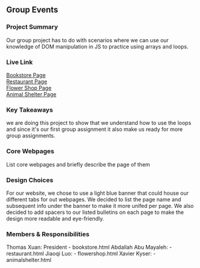 ## Group Events

### Project Summary

Our group project has to do with scenarios where we can use our knowledge of DOM manipulation in JS to practice using arrays and loops.

### Live Link

[Bookstore Page](https://txuan1231.github.io/homework-5/bookstore.html)  
[Restaurant Page](https://txuan1231.github.io/homework-5/restaurant.html)  
[Flower Shop Page](https://txuan1231.github.io/homework-5/flowershop.html)  
[Animal Shelter Page](https://txuan1231.github.io/homework-5/animalshelter.html)

### Key Takeaways

we are doing this project to show that we understand how to use the loops and since it's our first group assignment it also make us ready for more group assignments.

### Core Webpages

List core webpages and briefly describe the page of them

### Design Choices

For our website, we chose to use a light blue banner that could house our different tabs for out webpages. We decided to list the page name and subsequent info under the banner to make it more unifed per page. We also decided to add spacers to our listed bulletins on each page to make the design more readable and eye-friendly.

### Members & Responsibilities

Thomas Xuan: President - bookstore.html
Abdallah Abu Mayaleh: - restaurant.html
Jiaoqi Luo: - flowershop.html
Xavier Kyser: - animalshelter.html
